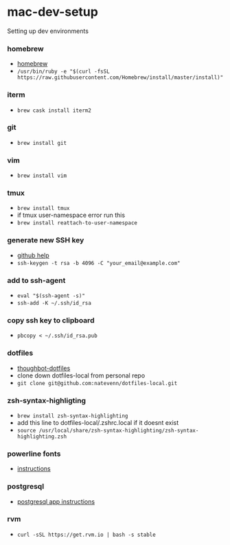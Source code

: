 # mac-dev-setup
Setting up dev environments 
### homebrew
* [homebrew](https://brew.sh)
* `/usr/bin/ruby -e "$(curl -fsSL https://raw.githubusercontent.com/Homebrew/install/master/install)"`
### iterm
* `brew cask install iterm2`
### git
* `brew install git`
### vim
* `brew install vim`
### tmux
* `brew install tmux`
* if tmux user-namespace error run this
* `brew install reattach-to-user-namespace`
### generate new SSH key
* [github help](https://help.github.com/articles/generating-a-new-ssh-key-and-adding-it-to-the-ssh-agent/#adding-your-ssh-key-to-the-ssh-agent)
* `ssh-keygen -t rsa -b 4096 -C "your_email@example.com"`
### add to ssh-agent
* `eval "$(ssh-agent -s)"`
* `ssh-add -K ~/.ssh/id_rsa`
### copy ssh key to clipboard
* `pbcopy < ~/.ssh/id_rsa.pub`
### dotfiles
* [thoughbot-dotfiles](https://github.com/thoughtbot/dotfiles)
* clone down dotfiles-local from personal repo
* `git clone git@github.com:natevenn/dotfiles-local.git`
### zsh-syntax-highligting
* `brew install zsh-syntax-highlighting`
* add this line to dotfiles-local/.zshrc.local if it doesnt exist
* `source /usr/local/share/zsh-syntax-highlighting/zsh-syntax-highlighting.zsh`
### powerline fonts
* [instructions](https://gist.github.com/kevin-smets/8568070)
### postgresql
* [postgresql app instructions](http://postgresapp.com/documentation/gui-tools.html)
### rvm
* `curl -sSL https://get.rvm.io | bash -s stable`






